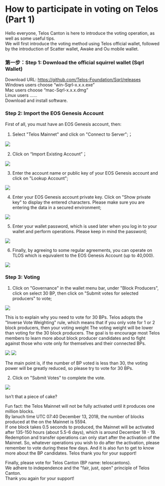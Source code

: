 # How to participate in voting on Telos (Part 1)

Hello everyone, Telos Canton is here to introduce the voting operation, as well as some useful tips.   
We will first introduce the voting method using Telos official wallet, followed by the introduction of Scatter wallet, Awake and Ou mobile wallet.

### 第一步：Step 1: Download the official squirrel wallet (Sqrl Wallet)
Download URL: https://github.com/Telos-Foundation/Sqrl/releases  
Windows users choose “win-Sqrl-x.x.x.exe”  
Mac users choose “mac-Sqrl-x.x.x.dmg”  
Linux users ……  
Download and install software. 

### Step 2: Import the EOS Genesis Account

First of all, you must have an EOS Genesis account, then:

1. Select "Telos Mainnet" and click on "Connect to Server";；

![](https://raw.githubusercontent.com/Telos-Canton/Telos-Docs/master/images/howtovoteontelos/en-US/Telos_Sqrl_Voting_01.png)

2. Click on “Import Existing Account”；

![](https://raw.githubusercontent.com/Telos-Canton/Telos-Docs/master/images/howtovoteontelos/en-US/Telos_Sqrl_Voting_02.png)

3. Enter the account name or public key of your EOS Genesis account and click on "Lookup Account";

![](https://raw.githubusercontent.com/Telos-Canton/Telos-Docs/master/images/howtovoteontelos/en-US/Telos_Sqrl_Voting_03.png)

4. Enter your EOS Genesis account private key. Click on "Show private key" to display the entered characters. Please make sure you are entering the data in a secured environment;

![](https://raw.githubusercontent.com/Telos-Canton/Telos-Docs/master/images/howtovoteontelos/en-US/Telos_Sqrl_Voting_04.png)

5. Enter your wallet password, which is used later when you log in to your wallet and perform operations. Please keep in mind the password;

![](https://raw.githubusercontent.com/Telos-Canton/Telos-Docs/master/images/howtovoteontelos/en-US/Telos_Sqrl_Voting_05.png)

6. Finally, by agreeing to some regular agreements, you can operate on TLOS which is equivalent to the EOS Genesis Account (up to 40,000).

![](https://raw.githubusercontent.com/Telos-Canton/Telos-Docs/master/images/howtovoteontelos/en-US/Telos_Sqrl_Voting_06.png)

### Step 3: Voting
1. Click on "Governance" in the wallet menu bar, under "Block Producers", click on select 30 BP, then click on "Submit votes for selected producers" to vote;

![](https://raw.githubusercontent.com/Telos-Canton/Telos-Docs/master/images/howtovoteontelos/en-US/Telos_Sqrl_Voting_08.png)

This is to explain why you need to vote for 30 BPs. Telos adopts the "Inverse Vote Weighting" rule, which means that if you only vote for 1 or 2 block producers, then your voting weight The voting weight will be lower than voting for the 30 block producers. The goal is to encourage most Telos members to learn more about block producer candidates and to fight against those who vote only for themselves and their connected BPs.

![](https://raw.githubusercontent.com/Telos-Canton/Telos-Docs/master/images/howtovoteontelos/en-US/inverse_weighted_voting_latex.jpg)
![](https://raw.githubusercontent.com/Telos-Canton/Telos-Docs/master/images/howtovoteontelos/en-US/inverse_weighted_voting.jpg)

The main point is, if the number of BP voted is less than 30, the voting power will be greatly reduced, so please try to vote for 30 BPs.

2. Click on "Submit Votes" to complete the vote.

![](https://raw.githubusercontent.com/Telos-Canton/Telos-Docs/master/images/howtovoteontelos/en-US/Telos_Sqrl_Voting_09.png)

Isn’t that a piece of cake?

Fun fact: the Telos Mainnet will not be fully activated until it produces one million blocks.  
By lanuch time UTC 07:40 December 13, 2018, the number of blocks produced at the on the Mainnet is 5594.  
If one block takes 0.5 seconds to produced, the Mainnet will be activated after 135-150 hours (about 5.5-6 days), which is around December 18 - 19.   
Redemption and transfer operations can only start after the activation of the Mainnet. So, whatever operations you wish to do after the activation, please remember to vote during these few days. And it is also fun to get to know more about the BP candidates. Telos thank you for your support!

Finally, please vote for Telos Canton (BP name: teloscantons).   
We adhere to independence and the "fair, just, open" principle of Telos Canton.   
Thank you again for your support!
